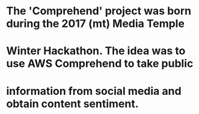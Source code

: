 # The 'Comprehend' project was born during the 2017 (mt) Media Temple
# Winter Hackathon. The idea was to use AWS Comprehend to take public
# information from social media and obtain content sentiment. 

